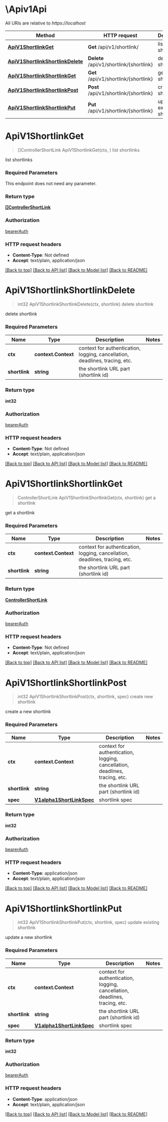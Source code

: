 # \Apiv1Api

All URIs are relative to *https://localhost*

Method | HTTP request | Description
------------- | ------------- | -------------
[**ApiV1ShortlinkGet**](Apiv1Api.md#ApiV1ShortlinkGet) | **Get** /api/v1/shortlink/ | list shortlinks
[**ApiV1ShortlinkShortlinkDelete**](Apiv1Api.md#ApiV1ShortlinkShortlinkDelete) | **Delete** /api/v1/shortlink/{shortlink} | delete shortlink
[**ApiV1ShortlinkShortlinkGet**](Apiv1Api.md#ApiV1ShortlinkShortlinkGet) | **Get** /api/v1/shortlink/{shortlink} | get a shortlink
[**ApiV1ShortlinkShortlinkPost**](Apiv1Api.md#ApiV1ShortlinkShortlinkPost) | **Post** /api/v1/shortlink/{shortlink} | create new shortlink
[**ApiV1ShortlinkShortlinkPut**](Apiv1Api.md#ApiV1ShortlinkShortlinkPut) | **Put** /api/v1/shortlink/{shortlink} | update existing shortlink


# **ApiV1ShortlinkGet**
> []ControllerShortLink ApiV1ShortlinkGet(ctx, )
list shortlinks

list shortlinks

### Required Parameters
This endpoint does not need any parameter.

### Return type

[**[]ControllerShortLink**](controller.ShortLink.md)

### Authorization

[bearerAuth](../README.md#bearerAuth)

### HTTP request headers

 - **Content-Type**: Not defined
 - **Accept**: text/plain, application/json

[[Back to top]](#) [[Back to API list]](../README.md#documentation-for-api-endpoints) [[Back to Model list]](../README.md#documentation-for-models) [[Back to README]](../README.md)

# **ApiV1ShortlinkShortlinkDelete**
> int32 ApiV1ShortlinkShortlinkDelete(ctx, shortlink)
delete shortlink

delete shortlink

### Required Parameters

Name | Type | Description  | Notes
------------- | ------------- | ------------- | -------------
 **ctx** | **context.Context** | context for authentication, logging, cancellation, deadlines, tracing, etc.
  **shortlink** | **string**| the shortlink URL part (shortlink id) | 

### Return type

**int32**

### Authorization

[bearerAuth](../README.md#bearerAuth)

### HTTP request headers

 - **Content-Type**: Not defined
 - **Accept**: text/plain, application/json

[[Back to top]](#) [[Back to API list]](../README.md#documentation-for-api-endpoints) [[Back to Model list]](../README.md#documentation-for-models) [[Back to README]](../README.md)

# **ApiV1ShortlinkShortlinkGet**
> ControllerShortLink ApiV1ShortlinkShortlinkGet(ctx, shortlink)
get a shortlink

get a shortlink

### Required Parameters

Name | Type | Description  | Notes
------------- | ------------- | ------------- | -------------
 **ctx** | **context.Context** | context for authentication, logging, cancellation, deadlines, tracing, etc.
  **shortlink** | **string**| the shortlink URL part (shortlink id) | 

### Return type

[**ControllerShortLink**](controller.ShortLink.md)

### Authorization

[bearerAuth](../README.md#bearerAuth)

### HTTP request headers

 - **Content-Type**: Not defined
 - **Accept**: text/plain, application/json

[[Back to top]](#) [[Back to API list]](../README.md#documentation-for-api-endpoints) [[Back to Model list]](../README.md#documentation-for-models) [[Back to README]](../README.md)

# **ApiV1ShortlinkShortlinkPost**
> int32 ApiV1ShortlinkShortlinkPost(ctx, shortlink, spec)
create new shortlink

create a new shortlink

### Required Parameters

Name | Type | Description  | Notes
------------- | ------------- | ------------- | -------------
 **ctx** | **context.Context** | context for authentication, logging, cancellation, deadlines, tracing, etc.
  **shortlink** | **string**| the shortlink URL part (shortlink id) | 
  **spec** | [**V1alpha1ShortLinkSpec**](V1alpha1ShortLinkSpec.md)| shortlink spec | 

### Return type

**int32**

### Authorization

[bearerAuth](../README.md#bearerAuth)

### HTTP request headers

 - **Content-Type**: application/json
 - **Accept**: text/plain, application/json

[[Back to top]](#) [[Back to API list]](../README.md#documentation-for-api-endpoints) [[Back to Model list]](../README.md#documentation-for-models) [[Back to README]](../README.md)

# **ApiV1ShortlinkShortlinkPut**
> int32 ApiV1ShortlinkShortlinkPut(ctx, shortlink, spec)
update existing shortlink

update a new shortlink

### Required Parameters

Name | Type | Description  | Notes
------------- | ------------- | ------------- | -------------
 **ctx** | **context.Context** | context for authentication, logging, cancellation, deadlines, tracing, etc.
  **shortlink** | **string**| the shortlink URL part (shortlink id) | 
  **spec** | [**V1alpha1ShortLinkSpec**](V1alpha1ShortLinkSpec.md)| shortlink spec | 

### Return type

**int32**

### Authorization

[bearerAuth](../README.md#bearerAuth)

### HTTP request headers

 - **Content-Type**: application/json
 - **Accept**: text/plain, application/json

[[Back to top]](#) [[Back to API list]](../README.md#documentation-for-api-endpoints) [[Back to Model list]](../README.md#documentation-for-models) [[Back to README]](../README.md)

